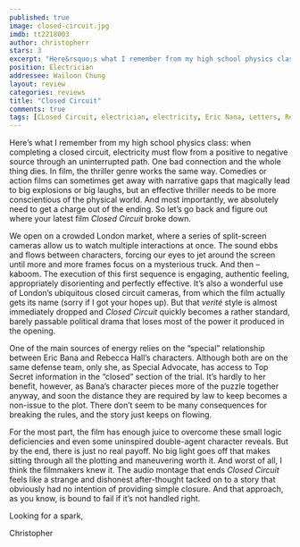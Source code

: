 ```yaml
---
published: true
image: closed-circuit.jpg
imdb: tt2218003
author: christopherr 
stars: 3
excerpt: "Here&rsquo;s what I remember from my high school physics class: when completing a closed circuit, electricity must flow from a positive to negative source through an uninterrupted path. One bad connection and the whole thing dies. In film, the thriller genre works the same way. Comedies or action films can sometimes get away with narrative gaps that magically lead to big explosions or big laughs, but an effective thriller needs to be more conscientious of the physical world. And most importantly, we absolutely need to get a charge out of the ending. So let&rsquo;s go back and figure out where your latest film <em>Closed Circuit</em> broke down."
position: Electrician
addressee: Wailoon Chung
layout: review
categories: reviews
title: "Closed Circuit"
comments: true
tags: [CLosed Circuit, electrician, electricity, Eric Nana, Letters, Rebecca Hall, spy, thriller]
---
```

<p>Here&rsquo;s what I remember from my high school physics class: when completing a closed circuit, electricity must flow from a positive to negative source through an uninterrupted path. One bad connection and the whole thing dies. In film, the thriller genre works the same way. Comedies or action films can sometimes get away with narrative gaps that magically lead to big explosions or big laughs, but an effective thriller needs to be more conscientious of the physical world. And most importantly, we absolutely need to get a charge out of the ending. So let&rsquo;s go back and figure out where your latest film <em>Closed Circuit</em> broke down.</p>
<p>We open on a crowded London market, where a series of split-screen cameras allow us to watch multiple interactions at once. The sound ebbs and flows between characters, forcing our eyes to jet around the screen until more and more frames focus on a mysterious truck. And then &ndash; kaboom. The execution of this first sequence is engaging, authentic feeling, appropriately disorienting and perfectly effective. It&rsquo;s also a wonderful use of London&rsquo;s ubiquitous closed circuit cameras, from which the film actually gets its name (sorry if I got your hopes up). But that <em>verit&eacute;</em> style is almost immediately dropped and <em>Closed Circuit</em> quickly becomes a rather standard, barely passable political drama that loses most of the power it produced in the opening.</p>
<p>One of the main sources of energy relies on the &ldquo;special&rdquo; relationship between Eric Bana and Rebecca Hall&rsquo;s characters. Although both are on the same defense team, only she, as Special Advocate, has access to Top Secret information in the &ldquo;closed&rdquo; section of the trial. It&rsquo;s hardly to her benefit, however, as Bana&rsquo;s character pieces more of the puzzle together anyway, and soon the distance they are required by law to keep becomes a non-issue to the plot. There don&rsquo;t seem to be many consequences for breaking the rules, and the story just keeps on flowing.</p>
<p>For the most part, the film has enough juice to overcome these small logic deficiencies and even some uninspired double-agent character reveals. But by the end, there is just no real payoff. No big light goes off that makes sitting through all the plotting and maneuvering worth it. And worst of all, I think the filmmakers knew it. The audio montage that ends <em>Closed Circuit</em> feels like a strange and dishonest after-thought tacked on to a story that obviously had no intention of providing simple closure. And that approach, as you know, is bound to fail if it&rsquo;s not handled right.</p>
<p>Looking for a spark,</p>
<p>Christopher</p>
